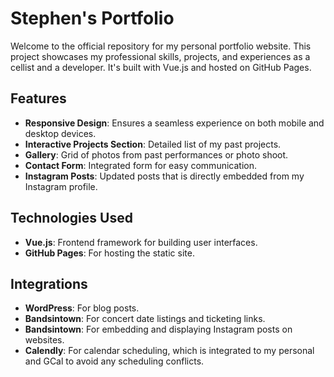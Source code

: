 # Stephen's Portfolio

Welcome to the official repository for my personal portfolio website. This project showcases my professional skills, projects, and experiences as a cellist and a developer. It's built with Vue.js and hosted on GitHub Pages.

## Features

- **Responsive Design**: Ensures a seamless experience on both mobile and desktop devices.
- **Interactive Projects Section**: Detailed list of my past projects.
- **Gallery**: Grid of photos from past performances or photo shoot.
- **Contact Form**: Integrated form for easy communication.
- **Instagram Posts**: Updated posts that is directly embedded from my Instagram profile.

## Technologies Used

- **Vue.js**: Frontend framework for building user interfaces.
- **GitHub Pages**: For hosting the static site.

## Integrations

- **WordPress**: For blog posts.
- **Bandsintown**: For concert date listings and ticketing links.
- **Bandsintown**: For embedding and displaying Instagram posts on websites.
- **Calendly**: For calendar scheduling, which is integrated to my personal and GCal to avoid any scheduling conflicts.
